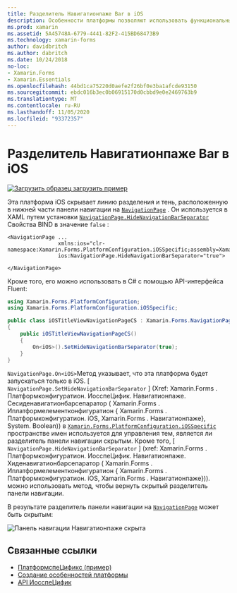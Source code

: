 ```yaml
---
title: Разделитель Навигатионпаже Bar в iOS
description: Особенности платформы позволяют использовать функциональные возможности, доступные только на определенной платформе, без реализации пользовательских модулей подготовки отчетов или эффектов. В этой статье объясняется, как использовать конкретную платформу iOS, которая скрывает разделительную линию и тень, расположенную в нижней части панели навигации в Навигатионпаже.
ms.prod: xamarin
ms.assetid: 5A45748A-6779-4441-82F2-415BD68473B9
ms.technology: xamarin-forms
author: davidbritch
ms.author: dabritch
ms.date: 10/24/2018
no-loc:
- Xamarin.Forms
- Xamarin.Essentials
ms.openlocfilehash: 44bd1ca75220d0aefe2f26bf0e3ba1afcde93150
ms.sourcegitcommit: ebdc016b3ec0b06915170d0cbbd9e0e2469763b9
ms.translationtype: MT
ms.contentlocale: ru-RU
ms.lasthandoff: 11/05/2020
ms.locfileid: "93372357"
---
```

# <a name="navigationpage-bar-separator-on-ios"></a>Разделитель Навигатионпаже Bar в iOS

[![Загрузить образец](~/media/shared/download.png) загрузить пример](/samples/xamarin/xamarin-forms-samples/userinterface-platformspecifics)

Эта платформа iOS скрывает линию разделения и тень, расположенную в нижней части панели навигации на [`NavigationPage`](xref:Xamarin.Forms.NavigationPage) . Он используется в XAML путем установки [`NavigationPage.HideNavigationBarSeparator`](xref:Xamarin.Forms.PlatformConfiguration.iOSSpecific.NavigationPage.HideNavigationBarSeparatorProperty) Свойства BIND в значение `false` :

```xaml
<NavigationPage ...
                xmlns:ios="clr-namespace:Xamarin.Forms.PlatformConfiguration.iOSSpecific;assembly=Xamarin.Forms.Core"
                ios:NavigationPage.HideNavigationBarSeparator="true">

</NavigationPage>
```

Кроме того, его можно использовать в C# с помощью API-интерфейса Fluent:

```csharp
using Xamarin.Forms.PlatformConfiguration;
using Xamarin.Forms.PlatformConfiguration.iOSSpecific;

public class iOSTitleViewNavigationPageCS : Xamarin.Forms.NavigationPage
{
    public iOSTitleViewNavigationPageCS()
    {
        On<iOS>().SetHideNavigationBarSeparator(true);
    }
}
```

`NavigationPage.On<iOS>`Метод указывает, что эта платформа будет запускаться только в iOS. [ `NavigationPage.SetHideNavigationBarSeparator` ] (Xref: Xamarin.Forms . Платформконфигуратион. ИосспеЦифик. Навигатионпаже. Сесиденавигатионбарсепаратор ( Xamarin.Forms . Иплатформелементконфигуратион { Xamarin.Forms . Платформконфигуратион. iOS, Xamarin.Forms . Навигатионпаже}, System. Boolean)) в [`Xamarin.Forms.PlatformConfiguration.iOSSpecific`](xref:Xamarin.Forms.PlatformConfiguration.iOSSpecific) пространстве имен используется для управления тем, является ли разделитель панели навигации скрытым. Кроме того, [ `NavigationPage.HideNavigationBarSeparator` ] (xref: Xamarin.Forms . Платформконфигуратион. ИосспеЦифик. Навигатионпаже. Хиденавигатионбарсепаратор ( Xamarin.Forms . Иплатформелементконфигуратион { Xamarin.Forms . Платформконфигуратион. iOS, Xamarin.Forms . Навигатионпаже})). можно использовать метод, чтобы вернуть скрытый разделитель панели навигации.

В результате разделитель панели навигации на [`NavigationPage`](xref:Xamarin.Forms.NavigationPage) может быть скрытым:

![Панель навигации Навигатионпаже скрыта](navigation-bar-separator-images/navigationpage-hideseparatorbar.png)

## <a name="related-links"></a>Связанные ссылки

- [ПлатформспеЦификс (пример)](/samples/xamarin/xamarin-forms-samples/userinterface-platformspecifics)
- [Создание особенностей платформы](~/xamarin-forms/platform/platform-specifics/index.md#creating-platform-specifics)
- [API ИосспеЦифик](xref:Xamarin.Forms.PlatformConfiguration.iOSSpecific)